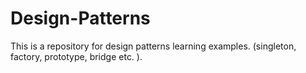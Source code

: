 # Design-Patterns
This is a repository for design patterns learning examples. (singleton, factory, prototype, bridge etc. ).
